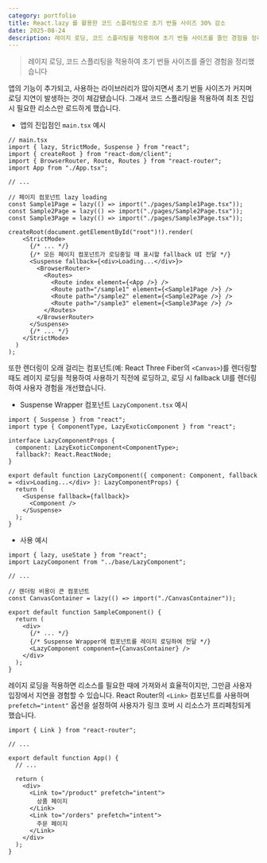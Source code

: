 ```yaml
---
category: portfolio
title: React.lazy 를 활용한 코드 스플리팅으로 초기 번들 사이즈 30% 감소
date: 2025-08-24
description: 레이지 로딩, 코드 스플리팅을 적용하여 초기 번들 사이즈를 줄인 경험을 정리했습니다
---
```


> 레이지 로딩, 코드 스플리팅을 적용하여 초기 번들 사이즈를 줄인 경험을 정리했습니다

앱의 기능이 추가되고, 사용하는 라이브러리가 많아지면서 초기 번들 사이즈가 커지며 로딩 지연이 발생하는 것이 체감됐습니다. 그래서 코드 스플리팅을 적용하여 최초 진입 시 필요한 리소스만 로드하게 했습니다.

- 앱의 진입점인 `main.tsx` 예시

```tsx
// main.tsx
import { lazy, StrictMode, Suspense } from "react";
import { createRoot } from "react-dom/client";
import { BrowserRouter, Route, Routes } from "react-router";
import App from "./App.tsx";

// ...

// 페이지 컴포넌트 lazy loading
const Sample1Page = lazy(() => import("./pages/Sample1Page.tsx"));
const Sample2Page = lazy(() => import("./pages/Sample2Page.tsx"));
const Sample3Page = lazy(() => import("./pages/Sample3Page.tsx"));

createRoot(document.getElementById("root")!).render(
    <StrictMode>
      {/* ... */}
      {/* 모든 페이지 컴포넌트가 로딩중일 때 표시할 fallback UI 전달 */}
      <Suspense fallback={<div>Loading...</div>}>
        <BrowserRouter>
          <Routes>
            <Route index element={<App />} />
            <Route path="/sample1" element={<Sample1Page />} />
            <Route path="/sample2" element={<Sample2Page />} />
            <Route path="/sample3" element={<Sample3Page />} />
          </Routes>
        </BrowserRouter>
      </Suspense>
      {/* ... */}
    </StrictMode>
  )
);
```

또한 렌더링이 오래 걸리는 컴포넌트(예: React Three Fiber의 `<Canvas>`)를 렌더링할 때도 레이지 로딩을 적용하여 사용하기 직전에 로딩하고, 로딩 시 fallback UI를 렌더링하여 사용자 경험을 개선했습니다.

- Suspense Wrapper 컴포넌트 `LazyComponent.tsx` 예시

```tsx
import { Suspense } from "react";
import type { ComponentType, LazyExoticComponent } from "react";

interface LazyComponentProps {
  component: LazyExoticComponent<ComponentType>;
  fallback?: React.ReactNode;
}

export default function LazyComponent({ component: Component, fallback = <div>Loading...</div> }: LazyComponentProps) {
  return (
    <Suspense fallback={fallback}>
      <Component />
    </Suspense>
  );
}
```

- 사용 예시

```tsx
import { lazy, useState } from "react";
import LazyComponent from "../base/LazyComponent";

// ...

// 렌더링 비용이 큰 컴포넌트
const CanvasContainer = lazy(() => import("./CanvasContainer"));

export default function SampleComponent() {
  return (
    <div>
      {/* ... */}
      {/* Suspense Wrapper에 컴포넌트를 레이지 로딩하여 전달 */}
      <LazyComponent component={CanvasContainer} />
    </div>
  );
}
```

레이지 로딩을 적용하면 리소스를 필요한 때에 가져와서 효율적이지만, 그만큼 사용자 입장에서 지연을 경험할 수 있습니다. React Router의 `<Link>` 컴포넌트를 사용하며 `prefetch="intent"` 옵션을 설정하여 사용자가 링크 호버 시 리소스가 프리페칭되게 했습니다.

```tsx
import { Link } from "react-router";

// ...

export default function App() {
  // ...

  return (
    <div>
      <Link to="/product" prefetch="intent">
        상품 페이지
      </Link>
      <Link to="/orders" prefetch="intent">
        주문 페이지
      </Link>
    </div>
  );
}
```
